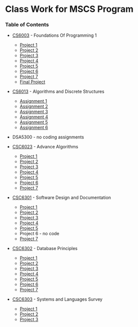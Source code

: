 # Class Work for MSCS Program

### Table of Contents
  - [CS6003](https://github.com/amasse-1/class_work/tree/main/CSC6003) - Foundations Of Programming 1
    - [Project 1](https://github.com/amasse-1/class_work/blob/CS6003/CSC6003/project1.py)
    - [Project 2](https://github.com/amasse-1/class_work/blob/CS6003/CSC6003/project2.py)
    - [Project 3](https://github.com/amasse-1/class_work/tree/CS6003/CSC6003/project3) 
    - [Project 4](https://github.com/amasse-1/class_work/tree/CS6003/CSC6003/project4)
    - [Project 5](https://github.com/amasse-1/class_work/blob/CS6003/CSC6003/project5.py)
    - [Project 6](https://github.com/amasse-1/class_work/tree/CS6003/CSC6003/project6)
    - [Project 7](https://github.com/amasse-1/class_work/tree/CS6003/CSC6003/project7)
    - [Final Project](https://github.com/amasse-1/class_work/tree/CS6003/CSC6003/Final%20Project)
  
  - [CS6013](https://github.com/amasse-1/class_work/tree/CS6013) - Algorithms and Discrete Structures
    - [Assignment 1](https://github.com/amasse-1/class_work/tree/CS6013/assignment1)
    - [Assignment 2](https://github.com/amasse-1/class_work/tree/CS6013/assignment2)
    - [Assignment 3](https://github.com/amasse-1/class_work/tree/CS6013/assignment3)
    - [Assignment 4](https://github.com/amasse-1/class_work/blob/CS6013/assignment4.py)
    - [Assignment 5](https://github.com/amasse-1/class_work/blob/CS6013/assignment5.py)
    - [Assignment 6](https://github.com/amasse-1/class_work/blob/CS6013/assignment6.py)
    
  - DSA5300 - no coding assignments
  
  - [CSC6023](https://github.com/amasse-1/class_work/tree/CSC6023) - Advance Algorithms
    - [Project 1](https://github.com/amasse-1/class_work/blob/CSC6023/project_1.py)
    - [Project 2](https://github.com/amasse-1/class_work/blob/CSC6023/project_2.py)
    - [Project 3](https://github.com/amasse-1/class_work/blob/CSC6023/project3.py)
    - [Project 4](https://github.com/amasse-1/class_work/blob/CSC6023/project_4.py)
    - [Project 5](https://github.com/amasse-1/class_work/blob/CSC6023/project_5.py)
    - [Project 6](https://github.com/amasse-1/class_work/blob/CSC6023/project6.py)
    - [Project 7](https://github.com/amasse-1/class_work/blob/CSC6023/project_7.py)

 - [CSC6301](https://github.com/amasse-1/class_work/tree/CSC6301) - Software Design and Documentation
   - [Project 1](https://github.com/amasse-1/class_work/blob/CSC6301/project_1.py)
   - [Project 2](https://github.com/amasse-1/class_work/blob/CSC6301/project_2.java)
   - [Project 3](https://github.com/amasse-1/class_work/blob/CSC6301/project_3.java)
   - [Project 4](https://github.com/amasse-1/class_work/blob/CSC6301/project_4.java)
   - [Project 5](https://github.com/amasse-1/class_work/blob/CSC6301/project_5.java)
   - Project 6 - no code
   - [Project 7](https://github.com/amasse-1/class_work/tree/CSC6301/project_7)
  
- [CSC6302](https://github.com/amasse-1/class_work/tree/CSC6302) - Database Principles
  - [Project 1](https://github.com/amasse-1/class_work/tree/CSC6302/project_1)
  - [Project 2](https://github.com/amasse-1/class_work/tree/CSC6302/project_2)
  - [Project 3](https://github.com/amasse-1/class_work/tree/CSC6302/project_3)
  - [Project 4](https://github.com/amasse-1/class_work/tree/CSC6302/project_4)
  - [Project 5](https://github.com/amasse-1/class_work/tree/CSC6302/project_5)
  - [Project 6](https://github.com/amasse-1/class_work/tree/CSC6302/project_6)
  - [Project 7](https://github.com/amasse-1/class_work/tree/CSC6302/project_7)

- [CSC6303](https://github.com/amasse-1/class_work/tree/CSC6303) - Systems and Languages Survey
  - [Project 1](https://github.com/amasse-1/class_work/blob/CSC6303/project_1.cpp)
  - [Project 2](https://github.com/amasse-1/class_work/tree/CSC6303/project_2)
  - [Project 3](https://github.com/amasse-1/class_work/tree/CSC6303/project_3)

